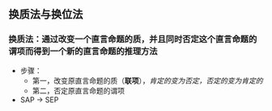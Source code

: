 ## 换质法与换位法

### 换质法：通过改变一个直言命题的质，并且同时否定这个直言命题的谓项而得到一个新的直言命题的推理方法
  - 步骤：
    - 第一，改变原直言命题的质（**联项**），*肯定的变为否定，否定的变为肯定的*
    - 第二，否定原直言命题的谓项
  - SAP → SEP